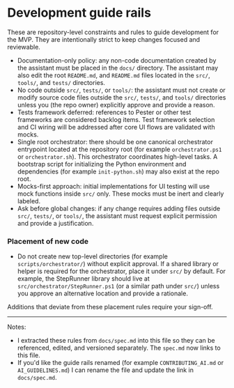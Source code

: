 # Development guide rails

These are repository-level constraints and rules to guide development for the MVP. They are intentionally strict to keep changes focused and reviewable.

- Documentation-only policy: any non-code documentation created by the assistant must be placed in the `docs/` directory. The assistant may also edit the root `README.md`, and `README.md` files located in the `src/`, `tools/`, and `tests/` directories.
- No code outside `src/`, `tests/`, or `tools/`: the assistant must not create or modify source code files outside the `src/`, `tests/`, and `tools/` directories unless you (the repo owner) explicitly approve and provide a reason.
- Tests framework deferred: references to Pester or other test frameworks are considered backlog items. Test framework selection and CI wiring will be addressed after core UI flows are validated with mocks.
- Single root orchestrator: there should be one canonical orchestrator entrypoint located at the repository root (for example `orchestrator.ps1` or `orchestrator.sh`). This orchestrator coordinates high-level tasks. A bootstrap script for initializing the Python environment and dependencies (for example `init-python.sh`) may also exist at the repo root.
- Mocks-first approach: initial implementations for UI testing will use mock functions inside `src/` only. These mocks must be inert and clearly labeled.
- Ask before global changes: if any change requires adding files outside `src/`, `tests/`, or `tools/`, the assistant must request explicit permission and provide a justification.

### Placement of new code

- Do not create new top-level directories (for example `scripts/orchestrator/`) without explicit approval. If a shared library or helper is required for the orchestrator, place it under `src/` by default. For example, the StepRunner library should live at `src/orchestrator/StepRunner.ps1` (or a similar path under `src/`) unless you approve an alternative location and provide a rationale.

Additions that deviate from these placement rules require your sign-off.

---

Notes:
- I extracted these rules from `docs/spec.md` into this file so they can be referenced, edited, and versioned separately. The `spec.md` now links to this file.
- If you'd like the guide rails renamed (for example `CONTRIBUTING_AI.md` or `AI_GUIDELINES.md`) I can rename the file and update the link in `docs/spec.md`.
